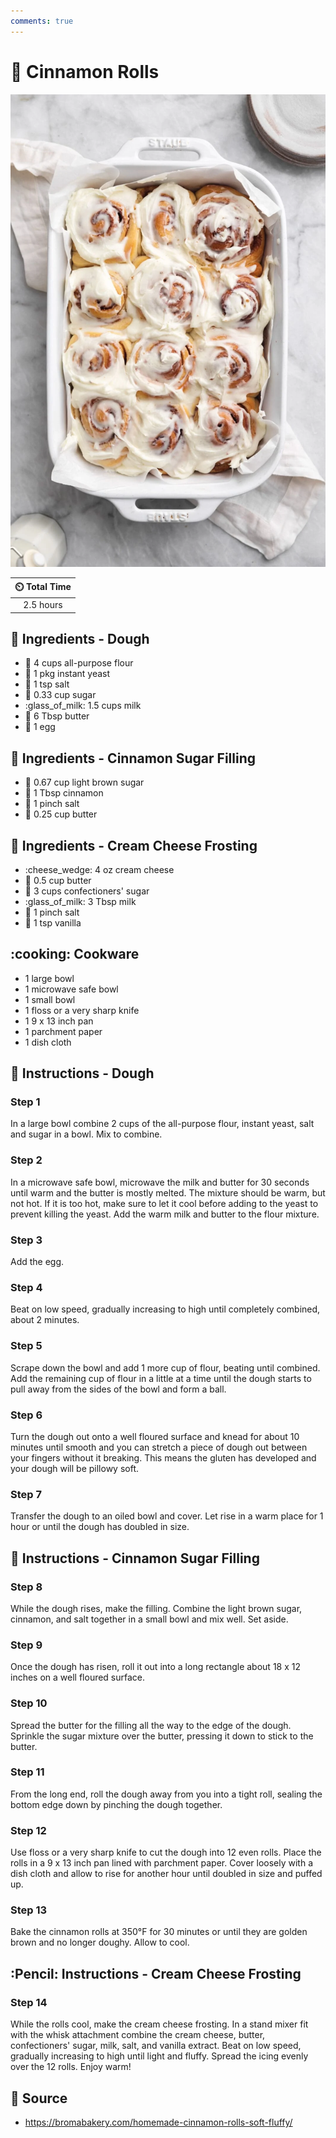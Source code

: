 ```yaml
---
comments: true
---
```

# :doughnut: Cinnamon Rolls

![Cinnamon Rolls](../assets/images/cinnamon-rolls.png)

| :timer_clock: Total Time |
|:-----------------------: |
| 2.5 hours |

## :salt: Ingredients - Dough

- :ear_of_rice: 4 cups all-purpose flour
- :microbe: 1 pkg instant yeast
- :salt: 1 tsp salt
- :candy: 0.33 cup sugar
- :glass_of_milk: 1.5 cups milk
- :butter: 6 Tbsp butter
- :egg: 1 egg

## :salt: Ingredients - Cinnamon Sugar Filling

- :maple_leaf: 0.67 cup light brown sugar
- :custard: 1 Tbsp cinnamon
- :salt: 1 pinch salt
- :butter: 0.25 cup butter

## :salt: Ingredients - Cream Cheese Frosting

- :cheese_wedge: 4 oz cream cheese
- :butter: 0.5 cup butter
- :candy: 3 cups confectioners' sugar
- :glass_of_milk: 3 Tbsp milk
- :salt: 1 pinch salt
- :icecream: 1 tsp vanilla

## :cooking: Cookware

- 1 large bowl
- 1 microwave safe bowl
- 1 small bowl
- 1 floss or a very sharp knife
- 1 9 x 13 inch pan
- 1 parchment paper
- 1 dish cloth

## :pencil: Instructions - Dough

### Step 1

In a large bowl combine 2 cups of the all-purpose flour, instant yeast, salt and sugar in a bowl. Mix to combine.

### Step 2

In a microwave safe bowl, microwave the milk and butter for 30 seconds until warm and the butter is mostly melted. The
mixture should be warm, but not hot. If it is too hot, make sure to let it cool before adding to the yeast to prevent
killing the yeast. Add the warm milk and butter to the flour mixture.

### Step 3

Add the egg.

### Step 4

Beat on low speed, gradually increasing to high until completely combined, about 2 minutes.

### Step 5

Scrape down the bowl and add 1 more cup of flour, beating until combined. Add the remaining cup of flour in a little at
a time until the dough starts to pull away from the sides of the bowl and form a ball.

### Step 6

Turn the dough out onto a well floured surface and knead for about 10 minutes until smooth and you can stretch a piece
of dough out between your fingers without it breaking. This means the gluten has developed and your dough will be
pillowy soft.

### Step 7

Transfer the dough to an oiled bowl and cover. Let rise in a warm place for 1 hour or until the dough has doubled in
size.

## :pencil: Instructions - Cinnamon Sugar Filling

### Step 8

While the dough rises, make the filling. Combine the light brown sugar, cinnamon, and salt together in a small bowl and
mix well. Set aside.

### Step 9

Once the dough has risen, roll it out into a long rectangle about 18 x 12 inches on a well floured surface.

### Step 10

Spread the butter for the filling all the way to the edge of the dough. Sprinkle the sugar mixture over the butter,
pressing it down to stick to the butter.

### Step 11

From the long end, roll the dough away from you into a tight roll, sealing the bottom edge down by pinching the dough
together.

### Step 12

Use floss or a very sharp knife to cut the dough into 12 even rolls. Place the rolls in a 9 x 13 inch pan lined with
parchment paper. Cover loosely with a dish cloth and allow to rise for another hour until doubled in size and puffed up.

### Step 13

Bake the cinnamon rolls at 350°F for 30 minutes or until they are golden brown and no longer doughy. Allow to cool.

## :Pencil: Instructions - Cream Cheese Frosting

### Step 14

While the rolls cool, make the cream cheese frosting. In a stand mixer fit with the whisk attachment combine the cream
cheese, butter, confectioners' sugar, milk, salt, and vanilla extract. Beat on low speed, gradually increasing to high
until light and fluffy. Spread the icing evenly over the 12 rolls. Enjoy warm!

## :link: Source

- <https://bromabakery.com/homemade-cinnamon-rolls-soft-fluffy/>

